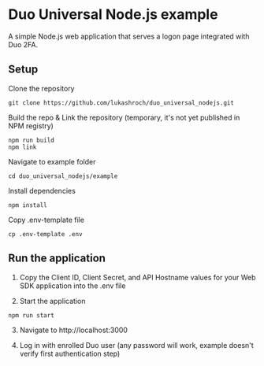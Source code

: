 # Duo Universal Node.js example

A simple Node.js web application that serves a logon page integrated with Duo 2FA.

## Setup

Clone the repository
```
git clone https://github.com/lukashroch/duo_universal_nodejs.git
```

Build the repo & Link the repository (temporary, it's not yet published in NPM registry)
```
npm run build
npm link
```

Navigate to example folder
```
cd duo_universal_nodejs/example
```

Install dependencies
```
npm install
```

Copy .env-template file
```
cp .env-template .env
```

## Run the application

1. Copy the Client ID, Client Secret, and API Hostname values for your Web SDK application into the .env file

2. Start the application
```
npm run start
```

3. Navigate to http://localhost:3000

4. Log in with enrolled Duo user (any password will work, example doesn't verify first authentication step)
